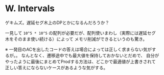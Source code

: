 # W. Intervals

ゲキムズ。遅延セグ木上のDPとかになるんだろうか？

一見して `10^5 * 10^5` の配列が必要だが、配列使いまわし（実際には遅延セグ木をそのまま使い続ける）によって
メモリ削減ができるというのも驚き。

※ 一発目のACを出したコードの答えは場合によっては正しく求まらない気がするが。。
なんとなく、遷移途中でも最大値を保持しておかないとだめで、
自分がやったように最後にまとめてProdする方法は、どこかで最適値が上書きされて正しい答えにならないケースがあるような気がする。
